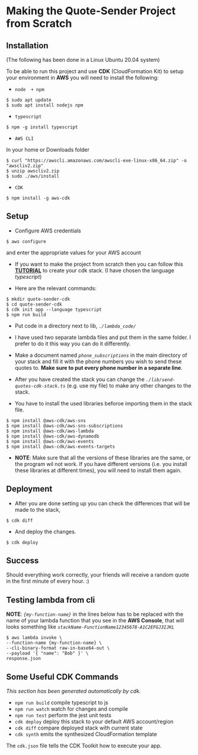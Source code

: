 # Making the Quote-Sender Project from Scratch

## Installation

(The following has been done in a Linux Ubuntu 20.04 system)

To be able to run this project and use **CDK** (CloudFormation Kit) to setup your environment in **AWS** you will need to install the following:

 * `node  + npm`

```
$ sudo apt update
$ sudo apt install nodejs npm
```

 * `typescript`

 ```
$ npm -g install typescript
 ```

 * `AWS CLI`
 
In your home or Downloads folder

```
$ curl "https://awscli.amazonaws.com/awscli-exe-linux-x86_64.zip" -o "awscliv2.zip"
$ unzip awscliv2.zip
$ sudo ./aws/install
```

 * `CDK`

```
$ npm install -g aws-cdk
```
## Setup

 * Configure AWS credentials

```
$ aws configure
```
and enter the appropriate values for your AWS account

 * If you want to make the project from scratch then you can follow this [**TUTORIAL**](https://docs.aws.amazon.com/cdk/latest/guide/hello_world.html) to create your cdk stack. (I have chosen the language *typescript*)
 
 * Here are the relevant commands:
```
$ mkdir quote-sender-cdk
$ cd quote-sender-cdk
$ cdk init app --language typescript
$ npm run build
```
 * Put code in a directory next to lib, *`./lambda_code/`*

 * I have used two separate lambda files and put them in the same folder. I prefer to do it this way you can do it differently.

 * Make a document named *`phone_subscriptions`* in the main directory of your stack and fill it with the phone numbers you wish to send these quotes to. **Make sure to put every phone number in a separate line**.

 * After you have created the stack you can change the *`./lib/send-quotes-cdk-stack.ts`* (e.g. use my file) to make any other changes to the stack.

 * You have to install the used libraries beforoe importing them in the stack file.
```
$ npm install @aws-cdk/aws-sns
$ npm install @aws-cdk/aws-sns-subscriptions
$ npm install @aws-cdk/aws-lambda
$ npm install @aws-cdk/aws-dynamodb
$ npm install @aws-cdk/aws-events
$ npm install @aws-cdk/aws-events-targets
```

 * **NOTE**: Make sure that all the versions of these libraries are the same, or the program wil not work. If you have different versions (i.e. you install these libraries at different times), you will need to install them again.

## Deployment

 * After you are done setting up you can check the differences that will be made to the stack,
```
$ cdk diff
```
 * And deploy the changes.
```
$ cdk deploy
```
## Success

Should everything work correctly, your friends will receive a random quote in the first minute of every hour. :)

## Testing lambda from cli

**NOTE**: *`{my-function-name}`* in the lines below has to be replaced with the name of your lambda function that you see in the **AWS Console**, that will looks something like *`stackName-FunctionName12345678-A1C2EFGJ3IJKL`*

 ```
$ aws lambda invoke \
--function-name {my-function-name} \
--cli-binary-format raw-in-base64-out \
--payload '{ "name": "Bob" }' \
response.json
 ```

## Some Useful CDK Commands

*This section has been generated automatically by cdk.*

 * `npm run build`   compile typescript to js
 * `npm run watch`   watch for changes and compile
 * `npm run test`    perform the jest unit tests
 * `cdk deploy`      deploy this stack to your default AWS account/region
 * `cdk diff`        compare deployed stack with current state
 * `cdk synth`       emits the synthesized CloudFormation template
 
The `cdk.json` file tells the CDK Toolkit how to execute your app.
